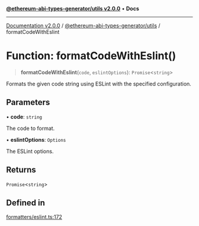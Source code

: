[**@ethereum-abi-types-generator/utils v2.0.0**](../README.md) • **Docs**

***

[Documentation v2.0.0](../../../packages.md) / [@ethereum-abi-types-generator/utils](../README.md) / formatCodeWithEslint

# Function: formatCodeWithEslint()

> **formatCodeWithEslint**(`code`, `eslintOptions`): `Promise`\<`string`\>

Formats the given code string using ESLint with the specified configuration.

## Parameters

• **code**: `string`

The code to format.

• **eslintOptions**: `Options`

The ESLint options.

## Returns

`Promise`\<`string`\>

## Defined in

[formatters/eslint.ts:172](https://github.com/niZmosis/ethereum-abi-types-generator/blob/51c0ac8a6ea35330201860f8469daa0efc6ae8f2/packages/utils/src/formatters/eslint.ts#L172)
